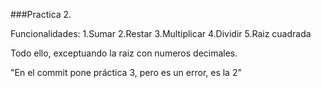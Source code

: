 ###Practica 2.

Funcionalidades:
1.Sumar
2.Restar
3.Multiplicar
4.Dividir
5.Raiz cuadrada

Todo ello, exceptuando la raiz con numeros decimales.

"En el commit pone práctica 3, pero es un error, es la 2"
